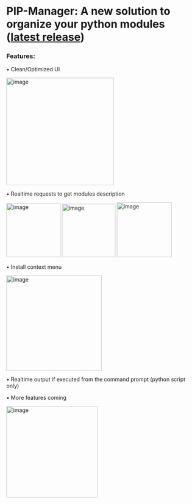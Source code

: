 # PIP-Manager: A new solution to organize your python modules ([latest release](https://github.com/FIo-dev/PIP-Manager/releases/tag/r1.0-beta))
### Features:
• Clean/Optimized UI
<p>
  <img width="282" alt="image" src="https://user-images.githubusercontent.com/123277348/213896903-99df9866-83bb-4391-a394-9ceeb7d9491c.png">
<p/>
• Realtime requests to get modules description
<p align="left">
  <img width="142" alt="image" src="https://user-images.githubusercontent.com/123277348/213896934-e8ee1281-d591-4752-8d20-bc2be08e1148.png">
  <img width="140" alt="image" src="https://user-images.githubusercontent.com/123277348/213896935-b5f513f7-503b-4292-99e1-4452e6c36962.png">
  <img width="144" alt="image" src="https://user-images.githubusercontent.com/123277348/213896936-f39b6223-0b51-458c-975f-6fd2ddafa431.png">
<p/>
• Install context menu
<p>
  <img width="250" alt="image" src="https://user-images.githubusercontent.com/123277348/213897045-943bfefe-5c7c-4707-be71-b62b1c05dfe2.png">
<p/>
• Realtime output if executed from the command prompt (python script only)

• More features coming 
<p>
  <img width="240" alt="image" src="https://user-images.githubusercontent.com/123277348/213897162-1016d3a7-6ae1-489e-946a-df3d1dc0c8cd.png">
<p/>
